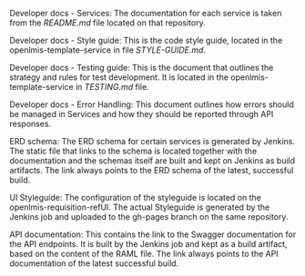 Developer docs - Services:
The documentation for each service is taken from the *README.md* file located on that repository.

Developer docs - Style guide:
This is the code style guide, located in the openlmis-template-service in file *STYLE-GUIDE.md*.

Developer docs - Testing guide:
This is the document that outlines the strategy and rules for test development. It is located in the openlmis-template-service in *TESTING.md* file.

Developer docs - Error Handling:
This document outlines how errors should be managed in Services and how they should be reported through API responses.

ERD schema:
The ERD schema for certain services is generated by Jenkins. The static file that links to the schema is located together with the documentation and the schemas itself are built and kept on Jenkins as build artifacts. The link always points to the ERD schema of the latest, successful build.

UI Styleguide:
The configuration of the styleguide is located on the openlmis-requisition-refUI. The actual Styleguide is generated by the Jenkins job and uploaded to the gh-pages branch on the same repository.

API documentation: This contains the link to the Swagger documentation for the API endpoints. It is built by the Jenkins job and kept as a build artifact, based on the content of the RAML file. The link always points to the API documentation of the latest successful build.
